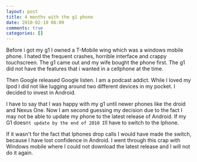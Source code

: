 ```yaml
---
layout: post
title: 4 months with the g1 phone
date: 2010-02-10 06:09
comments: true
categories: []
---
```

Before i got my g1 I owned a T-Mobile wing which was a windows mobile phone. I hated the frequent crashes, horrible interface and crappy touchscreen. The g1 came out and my wife bought the phone first. The g1 did not have the features that i wanted in a cellphone at the time.

Then Google released Google listen. I am a podcast addict. While I loved my Ipod I did not like lugging around two different devices in my pocket. I decided to invest in Android.

I have to say that I was happy with my g1 until newer phones like the droid and Nexus One. Now I am second guessing my decision due to the fact I may not be able to update my phone to the latest release of Android. If my G1 doesn`t update by the end of 2010 I`ll have to switch to the Iphone.

If it wasn't for the fact that Iphones drop calls I would have made the switch, because I have lost confidence in Android. I went through this crap with Windows mobile where I could not download the latest release and I will not do it again.
